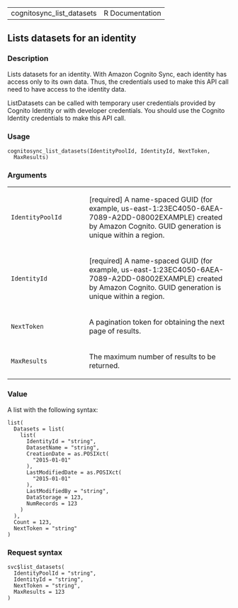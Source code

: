 <table style="width: 100%;">
<tbody>
<tr class="odd">
<td>cognitosync_list_datasets</td>
<td style="text-align: right;">R Documentation</td>
</tr>
</tbody>
</table>

## Lists datasets for an identity

### Description

Lists datasets for an identity. With Amazon Cognito Sync, each identity
has access only to its own data. Thus, the credentials used to make this
API call need to have access to the identity data.

ListDatasets can be called with temporary user credentials provided by
Cognito Identity or with developer credentials. You should use the
Cognito Identity credentials to make this API call.

### Usage

    cognitosync_list_datasets(IdentityPoolId, IdentityId, NextToken,
      MaxResults)

### Arguments

<table>
<colgroup>
<col style="width: 35%" />
<col style="width: 65%" />
</colgroup>
<tbody>
<tr class="odd">
<td><code
id="cognitosync_list_datasets_:_IdentityPoolId">IdentityPoolId</code></td>
<td><p>[required] A name-spaced GUID (for example,
us-east-1:23EC4050-6AEA-7089-A2DD-08002EXAMPLE) created by Amazon
Cognito. GUID generation is unique within a region.</p></td>
</tr>
<tr class="even">
<td><code
id="cognitosync_list_datasets_:_IdentityId">IdentityId</code></td>
<td><p>[required] A name-spaced GUID (for example,
us-east-1:23EC4050-6AEA-7089-A2DD-08002EXAMPLE) created by Amazon
Cognito. GUID generation is unique within a region.</p></td>
</tr>
<tr class="odd">
<td><code
id="cognitosync_list_datasets_:_NextToken">NextToken</code></td>
<td><p>A pagination token for obtaining the next page of
results.</p></td>
</tr>
<tr class="even">
<td><code
id="cognitosync_list_datasets_:_MaxResults">MaxResults</code></td>
<td><p>The maximum number of results to be returned.</p></td>
</tr>
</tbody>
</table>

### Value

A list with the following syntax:

    list(
      Datasets = list(
        list(
          IdentityId = "string",
          DatasetName = "string",
          CreationDate = as.POSIXct(
            "2015-01-01"
          ),
          LastModifiedDate = as.POSIXct(
            "2015-01-01"
          ),
          LastModifiedBy = "string",
          DataStorage = 123,
          NumRecords = 123
        )
      ),
      Count = 123,
      NextToken = "string"
    )

### Request syntax

    svc$list_datasets(
      IdentityPoolId = "string",
      IdentityId = "string",
      NextToken = "string",
      MaxResults = 123
    )
